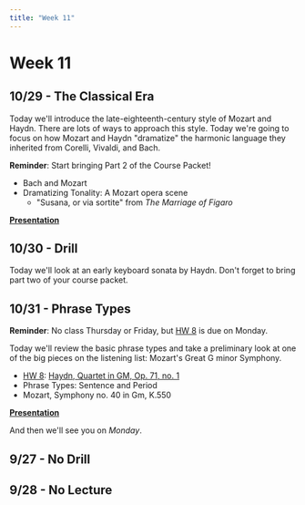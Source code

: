 ```yaml
---
title: "Week 11"
---
```


# Week 11

## 10/29 - The Classical Era

Today we'll introduce the late-eighteenth-century style of Mozart
and Haydn. There are lots of ways to approach this style. Today
we're going to focus on how Mozart and Haydn "dramatize" the
harmonic language they inherited from Corelli, Vivaldi, and Bach.

**Reminder**: Start bringing Part 2 of the Course Packet!

* Bach and Mozart
* Dramatizing Tonality: A Mozart opera scene
  * "Susana, or via sortite" from *The Marriage of Figaro*

**[Presentation](https://docs.google.com/presentation/d/1jHv24mW3h303RtFytUHmmb9YyzJCbQ1oZLAnUyhs2qg/edit?usp=sharing)**

## 10/30 - Drill

Today we'll look at an early keyboard sonata by Haydn. Don't
forget to bring part two of your course packet.

## 10/31 - Phrase Types

**Reminder**: No class Thursday or Friday, but [HW 8](HW-8.pdf) is due on Monday.

Today we'll review the basic phrase types and take a preliminary
look at one of the big pieces on the listening list: Mozart's Great
G minor Symphony.

* [HW 8](HW-8.pdf): [Haydn, Quartet in GM, Op. 71, no. 1](https://www.youtube.com/watch?v=KicwK0H9zXo&t=488s)
* Phrase Types: Sentence and Period
* Mozart, Symphony no. 40 in Gm, K.550

**[Presentation](https://docs.google.com/presentation/d/11ED6SvHQZ3kVSK90T9V_teNH7JeHvpXmT2aLp_3zWyY/edit?usp=sharing)**

And then we'll see you on *Monday*.

## 9/27 - No Drill

## 9/28 - No Lecture

